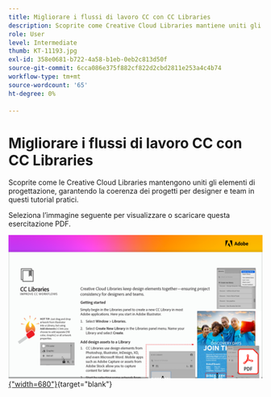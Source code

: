 ```yaml
---
title: Migliorare i flussi di lavoro CC con CC Libraries
description: Scoprite come Creative Cloud Libraries mantiene uniti gli elementi di progettazione, garantendo la coerenza dei progetti per designer e team
role: User
level: Intermediate
thumb: KT-11193.jpg
exl-id: 358e0681-b722-4a58-b1eb-0eb2c813d50f
source-git-commit: 6cca086e375f882cf822d2cbd2811e253a4c4b74
workflow-type: tm+mt
source-wordcount: '65'
ht-degree: 0%

---
```


# Migliorare i flussi di lavoro CC con CC Libraries

Scoprite come le Creative Cloud Libraries mantengono uniti gli elementi di progettazione, garantendo la coerenza dei progetti per designer e team in questi tutorial pratici.

Seleziona l’immagine seguente per visualizzare o scaricare questa esercitazione PDF.

[![Immagine della prima pagina dell’esercitazione](assets/Improveccworkflowswithcclibraries.png){&quot;width=680&quot;}](assets/ImproveCCWorkflowsCCLibraries.pdf){target=&quot;blank&quot;}
